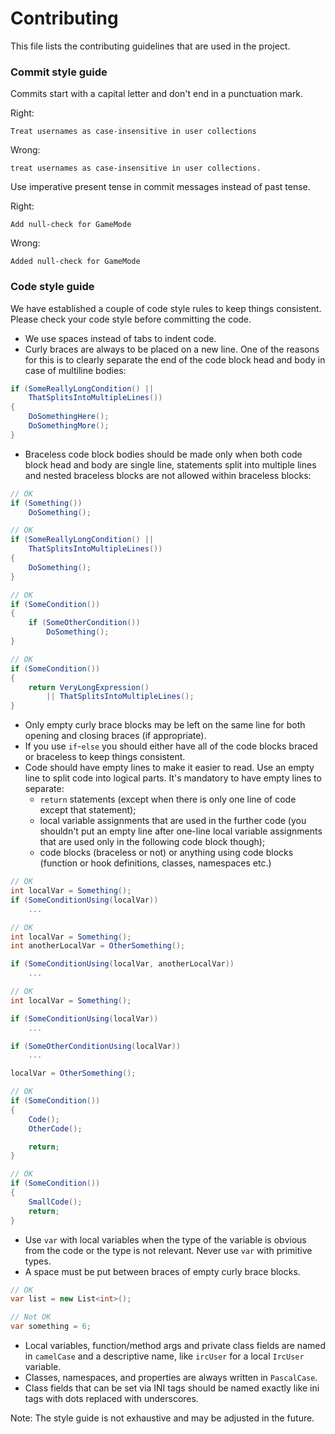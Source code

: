 # Contributing

This file lists the contributing guidelines that are used in the project.

### Commit style guide

Commits start with a capital letter and don't end in a punctuation mark.

Right:
```
Treat usernames as case-insensitive in user collections
```

Wrong:
```
treat usernames as case-insensitive in user collections.
```

Use imperative present tense in commit messages instead of past tense.

Right:
```
Add null-check for GameMode
```

Wrong:
```
Added null-check for GameMode
```

### Code style guide

We have established a couple of code style rules to keep things consistent. Please check your code style before committing the code.
- We use spaces instead of tabs to indent code.
- Curly braces are always to be placed on a new line. One of the reasons for this is to clearly separate the end of the code block head and body in case of multiline bodies:
```cs
if (SomeReallyLongCondition() ||
    ThatSplitsIntoMultipleLines())
{
    DoSomethingHere();
    DoSomethingMore();
}
```
- Braceless code block bodies should be made only when both code block head and body are single line, statements split into multiple lines and nested braceless blocks are not allowed within braceless blocks:
```cs
// OK
if (Something())
    DoSomething();

// OK
if (SomeReallyLongCondition() ||
    ThatSplitsIntoMultipleLines())
{
    DoSomething();
}

// OK
if (SomeCondition())
{
    if (SomeOtherCondition())
        DoSomething();
}

// OK
if (SomeCondition())
{
    return VeryLongExpression()
        || ThatSplitsIntoMultipleLines();
}
```
- Only empty curly brace blocks may be left on the same line for both opening and closing braces (if appropriate).
- If you use `if`-`else` you should either have all of the code blocks braced or braceless to keep things consistent.
- Code should have empty lines to make it easier to read. Use an empty line to split code into logical parts. It's mandatory to have empty lines to separate:
  - `return` statements (except when there is only one line of code except that statement);
  - local variable assignments that are used in the further code (you shouldn't put an empty line after one-line local variable assignments that are used only in the following code block though);
  - code blocks (braceless or not) or anything using code blocks (function or hook definitions, classes, namespaces etc.)
```cs
// OK
int localVar = Something();
if (SomeConditionUsing(localVar))
    ...

// OK
int localVar = Something();
int anotherLocalVar = OtherSomething();

if (SomeConditionUsing(localVar, anotherLocalVar))
    ...

// OK
int localVar = Something();

if (SomeConditionUsing(localVar))
    ...

if (SomeOtherConditionUsing(localVar))
    ...

localVar = OtherSomething();

// OK
if (SomeCondition())
{
    Code();
    OtherCode();

    return;
}

// OK
if (SomeCondition())
{
    SmallCode();
    return;
}
```
- Use `var` with local variables when the type of the variable is obvious from the code or the type is not relevant. Never use `var` with primitive types.
- A space must be put between braces of empty curly brace blocks.
```cs
// OK
var list = new List<int>();

// Not OK
var something = 6;
```
- Local variables, function/method args and private class fields are named in `camelCase` and a descriptive name, like `ircUser` for a local `IrcUser` variable.
- Classes, namespaces, and properties are always written in `PascalCase`.
- Class fields that can be set via INI tags should be named exactly like ini tags with dots replaced with underscores.

Note: The style guide is not exhaustive and may be adjusted in the future.
